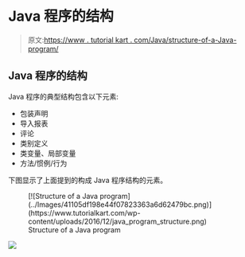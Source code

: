 # Java 程序的结构

> 原文:[https://www . tutorial kart . com/Java/structure-of-a-Java-program/](https://www.tutorialkart.com/java/structure-of-a-java-program/)

## **Java 程序的结构**

Java 程序的典型结构包含以下元素:

*   包装声明
*   导入报表
*   评论
*   类别定义
*   类变量、局部变量
*   方法/惯例/行为

下图显示了上面提到的构成 Java 程序结构的元素。

<figure class="aligncenter">[![Structure of a Java program](../Images/41105df198e44f07823363a6d62479bc.png)](https://www.tutorialkart.com/wp-content/uploads/2016/12/java_program_structure.png)

<figcaption>Structure of a Java program</figcaption>

</figure>

[![](../Images/925da31b32d6bc3827932f6c8afb11bb.png)](https://www.tutorialkart.com/)
